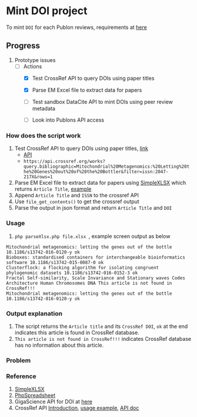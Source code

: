 # Mint DOI project
To mint `DOI` for each Publon reviews, requirements at [here](https://docs.google.com/document/d/1CopK9e9QclOd91WRN1LREEBefMDb5cWoHiElj3IfKLc/edit#heading=h.njljz7framco)

## Progress
1. Prototype issues
    - [ ] Actions
        - [x] Test CrossRef API to query DOIs using paper titles
        - [x] Parse EM Excel file to extract data for papers
        - [ ] Test sandbox DataCite API to mint DOIs using peer review metadata
        - [ ] Look into Publons API access
  
    
### How does the script work
1. Test CrossRef API to query DOIs using paper titles, [link](https://www.crossref.org/education/retrieve-metadata/rest-api/a-non-technical-introduction-to-our-api/)
    - [API](https://github.com/CrossRef/rest-api-doc#queries)
    - `https://api.crossref.org/works?query.bibliographic=Mitochondrial%20Metagenomics:%20Letting%20the%20Genes%20out%20of%20the%20Bottler&filter=issn:2047-217X&rows=1`
2. Parse EM Excel file to extract data for papers using [SimpleXLSX](https://github.com/shuchkin/simplexlsx) which returns `Article Title`, [example](https://ssaurel.medium.com/parsing-microsoft-excel-files-in-php-easily-2b68c70ee3be#:~:text=Parsing%20The%20Excel%20File%20In%20PHP&text=First%20step%20is%20to%20include,parsed%20from%20the%20Excel%20file.)  
3. Append `Article Title` and `ISSN` to the crossref API  
4. Use `file_get_contents()` to get the crossref output  
5. Parse the output in json format and return  `Article Title` and `DOI`  


### Usage
1. `php parseXlsx.php file.xlsx `, example screen output as below
```
Mitochondrial metagenomics: letting the genes out of the bottle 10.1186/s13742-016-0120-y ok
Bioboxes: standardised containers for interchangeable bioinformatics software 10.1186/s13742-015-0087-0 ok
Clusterflock: a flocking algorithm for isolating congruent phylogenomic datasets 10.1186/s13742-016-0152-3 ok
Fractal Self-similarity, Scale Invariance and Stationary waves Codes Architecture Human Chromosomes DNA This article is not found in CrossRef!!!
Mitochondrial metagenomics: letting the genes out of the bottle 10.1186/s13742-016-0120-y ok
```

### Output explanation
1. The script returns the `Article title` and its `CrossRef DOI`, `ok` at the end indicates this article is found in CrossRef database.  
2. `This article is not found in CrossRef!!!` indicates CrossRef database has no information about this article.  

### Problem

### Reference
1. [SimpleXLSX](https://github.com/shuchkin/simplexlsx)
2. [PhpSpreadsheet](https://github.com/PHPOffice/PhpSpreadsheet)
3. GigaScience API for DOI at [here](http://gigadb.org/site/help)
4. CrossRef API [Introduction](https://www.crossref.org/education/retrieve-metadata/), [usage example](https://www.crossref.org/education/retrieve-metadata/rest-api/a-non-technical-introduction-to-our-api/), [API doc](https://github.com/CrossRef/rest-api-doc)
